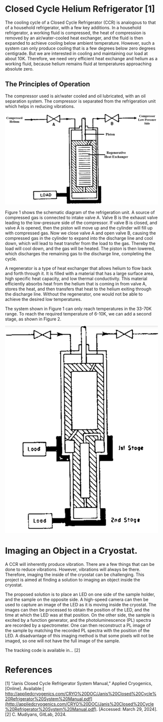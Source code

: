 # Closed Cycle Helium Refrigerator [1]

The cooling cycle of a Closed Cycle Refrigerator (CCR) is analogous to that of a household refrigerator, with a few key additions. In a household refrigerator, a working fluid is compressed, the heat of compression is removed by an air/water-cooled heat exchanger, and the fluid is then expanded to achieve cooling below ambient temperature. However, such a system can only produce cooling that is a few degrees below zero degrees centigrade. But we are interested in cooling and maintaining our load at about 10K. Therefore, we need very efficient heat exchange and helium as a working fluid, because helium remains fluid at temperatures approaching absolute zero.

## The Principles of Operation
The compressor used is air/water cooled and oil lubricated, with an oil separation system. The compressor is separated from the refrigeration unit which helps in reducing vibrations.

![1 Cycle](https://github.com/ubsuny/g2coral-CP2P2024/blob/main/midterm/stage1.PNG)

Figure 1 shows the schematic diagram of the refrigeration unit. A source of compressed gas is connected to intake valve A. Valve B is the exhaust valve leading to the low-pressure side of the compressor. If valve B is closed, and valve A is opened, then the piston will move up and the cylinder will fill up with compressed gas. Now we close valve A and open valve B, causing the compressed gas in the cylinder to expand into the discharge line and cool down, which will lead to heat transfer from the load to the gas. Thereby the load will cool down, and the gas will be heated. The piston is then lowered, which discharges the remaining gas to the discharge line, completing the cycle.

A regenerator is a type of heat exchanger that allows helium to flow back and forth through it. It is filled with a material that has a large surface area, high specific heat capacity, and low thermal conductivity. This material efficiently absorbs heat from the helium that is coming in from valve A, stores the heat, and then transfers that heat to the helium exiting through the discharge line. Without the regenerator, one would not be able to achieve the desired low temperatures.

The system shown in Figure 1 can only reach temperatures in the 33-70K range. To reach the required temperature of 6-10K, we can add a second stage, as shown in Figure 2.

![2 Cycles](https://github.com/ubsuny/g2coral-CP2P2024/blob/main/midterm/stage2.PNG)

# Imaging an Object in a Cryostat.

A CCR will inherently produce vibration. There are a few things that can be done to reduce vibrations. However, vibrations will always be there. Therefore, imaging the inside of the cryostat can be challenging. This project is aimed at finding a solution to imaging an object inside the cryostat.

The proposed solution is to place an LED on one side of the sample holder, and the sample on the opposite side. A high-speed camera can then be used to capture an image of the LED as it is moving inside the cryostat. The images can then be processed to obtain the position of the LED, and the time at which the LED was at that position. On the other side, the sample is excited by a function generator, and the photoluminescence (PL) spectra are recorded by a spectrometer. One can then reconstruct a PL image of the sample by matching the recorded PL spectra with the position of the LED. A disadvantage of this imaging method is that some pixels will not be imaged, so one will not have the full image of the sample.

The tracking code is available in... [2]

# References
[1] “Janis Closed Cycle Refrigerator System Manual,” Applied Cryogenics, [Online]. Available:[ http://appliedcryogenics.com/CRYO%20DOC/Janis%20Closed%20Cycle%20Refrigerator%20System%20Manual.pdf](http://appliedcryogenics.com/CRYO%20DOC/Janis%20Closed%20Cycle%20Refrigerator%20System%20Manual.pdf). [Accessed: March 29, 2024].
[2] C. Mudiyans, GitLab, 2024.
